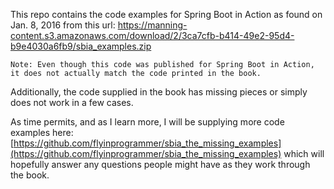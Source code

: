 This repo contains the code examples for Spring Boot in Action as found on Jan. 8, 2016 from this url: https://manning-content.s3.amazonaws.com/download/2/3ca7cfb-b414-49e2-95d4-b9e4030a6fb9/sbia_examples.zip

```
Note: Even though this code was published for Spring Boot in Action, 
it does not actually match the code printed in the book.
```

Additionally, the code supplied in the book has missing pieces or simply does not work in a few cases.

As time permits, and as I learn more, I will be supplying more code examples here: [https://github.com/flyinprogrammer/sbia_the_missing_examples](https://github.com/flyinprogrammer/sbia_the_missing_examples) which will hopefully answer any questions people might have as they work through the book.
